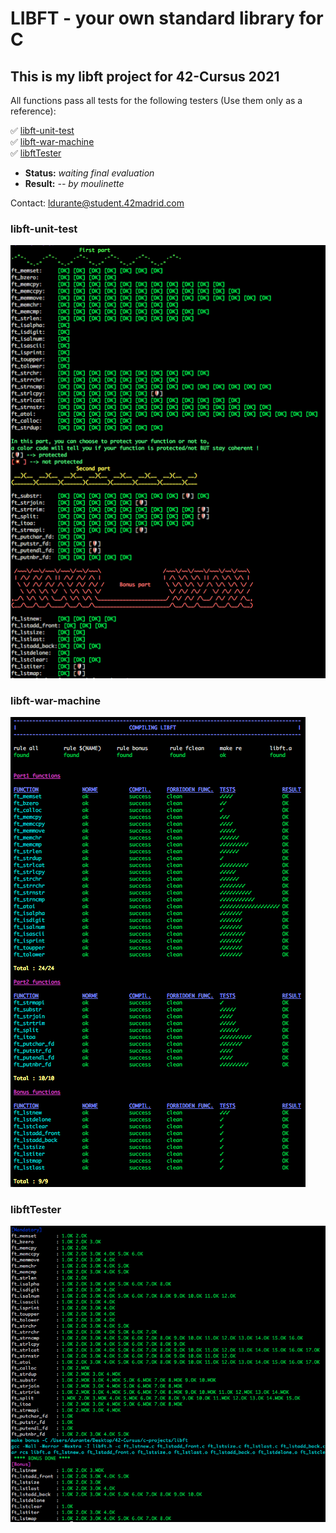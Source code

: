 # LIBFT - your own standard library for C #

## This is my libft project for 42-Cursus 2021 ##

All functions pass all tests for the following testers (Use them only as a reference):

✅ [libft-unit-test](https://github.com/alelievr/libft-unit-test)  
✅ [libft-war-machine](https://github.com/ska42/libft-war-machine)  
✅ [libftTester](https://github.com/Tripouille/libftTester)

- **Status:** *waiting final evaluation*
- **Result:** *-- by moulinette*

Contact: ldurante@student.42madrid.com

### libft-unit-test ###
![libft-unit-test](https://github.com/durantecode/42-Cursus/blob/master/c-projects/libft/test_screenshots/1-libft-unit-test.png)

### libft-war-machine ###
![libft-war-machine](https://github.com/durantecode/42-Cursus/blob/master/c-projects/libft/test_screenshots/2-libft-war-machine.png)

### libftTester ###
![libftTester](https://github.com/durantecode/42-Cursus/blob/master/c-projects/libft/test_screenshots/3-libftTester.png)
